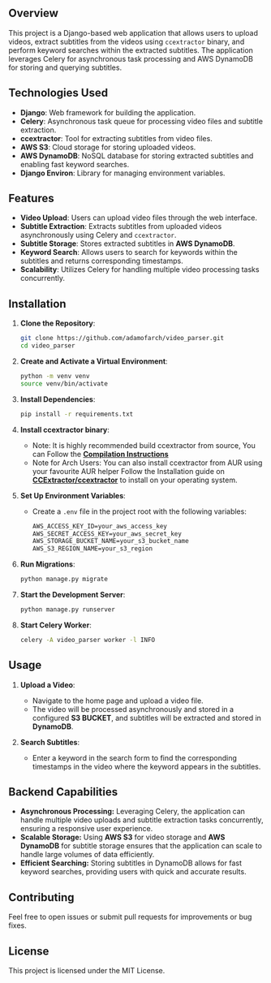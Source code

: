 ## Overview

This project is a Django-based web application that allows users to upload videos, extract subtitles from the videos using `ccextractor` binary, and perform keyword searches within the extracted subtitles. The application leverages Celery for asynchronous task processing and AWS DynamoDB for storing and querying subtitles.

## Technologies Used

- **Django**: Web framework for building the application.
- **Celery**: Asynchronous task queue for processing video files and subtitle extraction.
- **ccextractor**: Tool for extracting subtitles from video files.
- **AWS S3**: Cloud storage for storing uploaded videos.
- **AWS DynamoDB**: NoSQL database for storing extracted subtitles and enabling fast keyword searches.
- **Django Environ**: Library for managing environment variables.

## Features

- **Video Upload**: Users can upload video files through the web interface.
- **Subtitle Extraction**: Extracts subtitles from uploaded videos asynchronously using Celery and `ccextractor`.
- **Subtitle Storage**: Stores extracted subtitles in **AWS DynamoDB**.
- **Keyword Search**: Allows users to search for keywords within the subtitles and returns corresponding timestamps.
- **Scalability**: Utilizes Celery for handling multiple video processing tasks concurrently.

## Installation

1. **Clone the Repository**:
   ```sh
   git clone https://github.com/adamofarch/video_parser.git
   cd video_parser

2. **Create and Activate a Virtual Environment**:
   ```sh
   python -m venv venv
   source venv/bin/activate

3. **Install Dependencies**:
   ```sh
   pip install -r requirements.txt

4. **Install ccextractor binary**:
   - Note: It is highly recommended build ccextractor from source, You can Follow the **[Compilation Instructions](https://github.com/CCExtractor/ccextractor/blob/master/docs/COMPILATION.MD)**
   - Note for Arch Users: You can also install ccextractor from AUR using your favourite AUR helper
   Follow the Installation guide on **[CCExtractor/ccextractor](https://github.com/CCExtractor/ccextractor)** to install on your operating system.

5. **Set Up Environment Variables**:
   - Create a `.env` file in the project root with the following variables:
     ```txt
     AWS_ACCESS_KEY_ID=your_aws_access_key
     AWS_SECRET_ACCESS_KEY=your_aws_secret_key
     AWS_STORAGE_BUCKET_NAME=your_s3_bucket_name
     AWS_S3_REGION_NAME=your_s3_region

6. **Run Migrations**:
   ```sh
   python manage.py migrate

7. **Start the Development Server**:
   ```sh
   python manage.py runserver

8. **Start Celery Worker**:
   ```sh
   celery -A video_parser worker -l INFO

## Usage

   1. **Upload a Video**:
      - Navigate to the home page and upload a video file.
      - The video will be processed asynchronously and stored in a configured **S3 BUCKET**, and subtitles will be extracted and stored in **DynamoDB**.

   2. **Search Subtitles**:
      - Enter a keyword in the search form to find the corresponding timestamps in the video where the keyword appears in the subtitles.

## Backend Capabilities

   - **Asynchronous Processing:** Leveraging Celery, the application can handle multiple video uploads and subtitle extraction tasks concurrently, ensuring a responsive user experience.
   - **Scalable Storage:** Using **AWS S3** for video storage and **AWS DynamoDB** for subtitle storage ensures that the application can scale to handle large volumes of data efficiently.
   - **Efficient Searching:** Storing subtitles in DynamoDB allows for fast keyword searches, providing users with quick and accurate results.

## Contributing 

Feel free to open issues or submit pull requests for improvements or bug fixes.

## License

This project is licensed under the MIT License.
